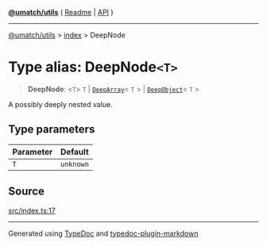 [**@umatch/utils**](../../README.md) ( [Readme](../../README.md) \| [API](../../API.md) )

---

[@umatch/utils](../../API.md) > [index](../README.md) > DeepNode

# Type alias: DeepNode`<T>`

> **DeepNode**: \<`T`\> `T` \| [`DeepArray`](type-alias.DeepArray.md)\< `T` \> \| [`DeepObject`](type-alias.DeepObject.md)\< `T` \>

A possibly deeply nested value.

## Type parameters

| Parameter | Default   |
| :-------- | :-------- |
| `T`       | `unknown` |

## Source

[src/index.ts:17](https://github.com/umatch-oficial/utils/blob/106c322/src/index.ts#L17)

---

Generated using [TypeDoc](https://typedoc.org/) and [typedoc-plugin-markdown](https://www.npmjs.com/package/typedoc-plugin-markdown)
